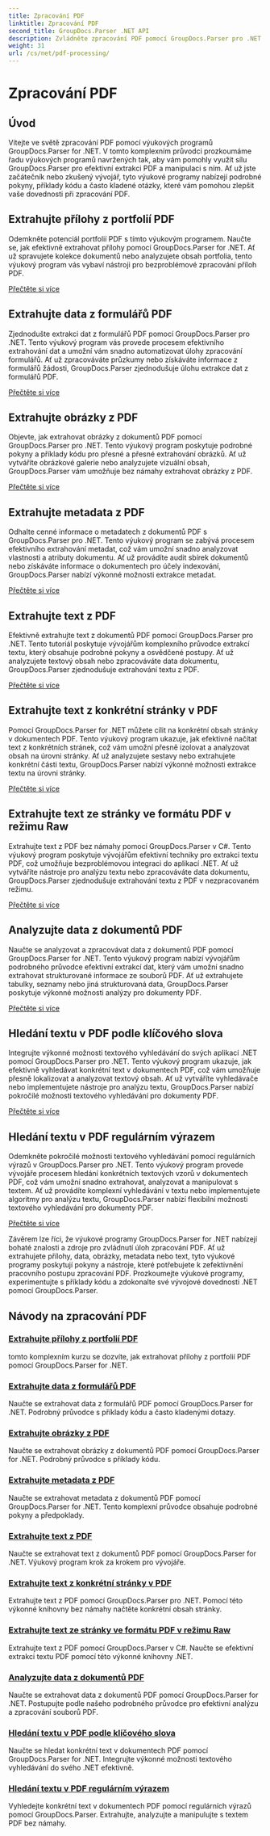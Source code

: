 ```yaml
---
title: Zpracování PDF
linktitle: Zpracování PDF
second_title: GroupDocs.Parser .NET API
description: Zvládněte zpracování PDF pomocí GroupDocs.Parser pro .NET. Naučte se efektivně extrahovat přílohy, data, obrázky, metadata a text z PDF.
weight: 31
url: /cs/net/pdf-processing/
---
```


# Zpracování PDF

## Úvod

Vítejte ve světě zpracování PDF pomocí výukových programů GroupDocs.Parser for .NET. V tomto komplexním průvodci prozkoumáme řadu výukových programů navržených tak, aby vám pomohly využít sílu GroupDocs.Parser pro efektivní extrakci PDF a manipulaci s ním. Ať už jste začátečník nebo zkušený vývojář, tyto výukové programy nabízejí podrobné pokyny, příklady kódu a často kladené otázky, které vám pomohou zlepšit vaše dovednosti při zpracování PDF.

## Extrahujte přílohy z portfolií PDF
Odemkněte potenciál portfolií PDF s tímto výukovým programem. Naučte se, jak efektivně extrahovat přílohy pomocí GroupDocs.Parser for .NET. Ať už spravujete kolekce dokumentů nebo analyzujete obsah portfolia, tento výukový program vás vybaví nástroji pro bezproblémové zpracování příloh PDF.

[Přečtěte si více](./extract-attachments-from-pdf-portfolios/)

## Extrahujte data z formulářů PDF
Zjednodušte extrakci dat z formulářů PDF pomocí GroupDocs.Parser pro .NET. Tento výukový program vás provede procesem efektivního extrahování dat a umožní vám snadno automatizovat úlohy zpracování formulářů. Ať už zpracováváte průzkumy nebo získáváte informace z formulářů žádosti, GroupDocs.Parser zjednodušuje úlohu extrakce dat z formulářů PDF.

[Přečtěte si více](./extract-data-from-pdf-forms/)

## Extrahujte obrázky z PDF
Objevte, jak extrahovat obrázky z dokumentů PDF pomocí GroupDocs.Parser pro .NET. Tento výukový program poskytuje podrobné pokyny a příklady kódu pro přesné a přesné extrahování obrázků. Ať už vytváříte obrázkové galerie nebo analyzujete vizuální obsah, GroupDocs.Parser vám umožňuje bez námahy extrahovat obrázky z PDF.

[Přečtěte si více](./extract-images-from-pdf/)

## Extrahujte metadata z PDF
Odhalte cenné informace o metadatech z dokumentů PDF s GroupDocs.Parser pro .NET. Tento výukový program se zabývá procesem efektivního extrahování metadat, což vám umožní snadno analyzovat vlastnosti a atributy dokumentu. Ať už provádíte audit sbírek dokumentů nebo získáváte informace o dokumentech pro účely indexování, GroupDocs.Parser nabízí výkonné možnosti extrakce metadat.

[Přečtěte si více](./extract-metadata-from-pdf/)

## Extrahujte text z PDF
Efektivně extrahujte text z dokumentů PDF pomocí GroupDocs.Parser pro .NET. Tento tutoriál poskytuje vývojářům komplexního průvodce extrakcí textu, který obsahuje podrobné pokyny a osvědčené postupy. Ať už analyzujete textový obsah nebo zpracováváte data dokumentu, GroupDocs.Parser zjednodušuje extrahování textu z PDF.

[Přečtěte si více](./extract-text-from-pdf/)

## Extrahujte text z konkrétní stránky v PDF
Pomocí GroupDocs.Parser for .NET můžete cílit na konkrétní obsah stránky v dokumentech PDF. Tento výukový program ukazuje, jak efektivně načítat text z konkrétních stránek, což vám umožní přesně izolovat a analyzovat obsah na úrovni stránky. Ať už analyzujete sestavy nebo extrahujete konkrétní části textu, GroupDocs.Parser nabízí výkonné možnosti extrakce textu na úrovni stránky.

[Přečtěte si více](./extract-text-from-specific-page-in-pdf/)

## Extrahujte text ze stránky ve formátu PDF v režimu Raw
Extrahujte text z PDF bez námahy pomocí GroupDocs.Parser v C#. Tento výukový program poskytuje vývojářům efektivní techniky pro extrakci textu PDF, což umožňuje bezproblémovou integraci do aplikací .NET. Ať už vytváříte nástroje pro analýzu textu nebo zpracováváte data dokumentu, GroupDocs.Parser zjednodušuje extrahování textu z PDF v nezpracovaném režimu.

[Přečtěte si více](./extract-text-from-page-in-pdf-in-raw-mode/)

## Analyzujte data z dokumentů PDF
Naučte se analyzovat a zpracovávat data z dokumentů PDF pomocí GroupDocs.Parser for .NET. Tento výukový program nabízí vývojářům podrobného průvodce efektivní extrakcí dat, který vám umožní snadno extrahovat strukturované informace ze souborů PDF. Ať už extrahujete tabulky, seznamy nebo jiná strukturovaná data, GroupDocs.Parser poskytuje výkonné možnosti analýzy pro dokumenty PDF.

[Přečtěte si více](./parse-data-from-pdf-documents/)

## Hledání textu v PDF podle klíčového slova
Integrujte výkonné možnosti textového vyhledávání do svých aplikací .NET pomocí GroupDocs.Parser pro .NET. Tento výukový program ukazuje, jak efektivně vyhledávat konkrétní text v dokumentech PDF, což vám umožňuje přesně lokalizovat a analyzovat textový obsah. Ať už vytváříte vyhledávače nebo implementujete nástroje pro analýzu textu, GroupDocs.Parser nabízí pokročilé možnosti textového vyhledávání pro dokumenty PDF.

[Přečtěte si více](./search-text-in-pdf-by-keyword/)

## Hledání textu v PDF regulárním výrazem
Odemkněte pokročilé možnosti textového vyhledávání pomocí regulárních výrazů v GroupDocs.Parser pro .NET. Tento výukový program provede vývojáře procesem hledání konkrétních textových vzorů v dokumentech PDF, což vám umožní snadno extrahovat, analyzovat a manipulovat s textem. Ať už provádíte komplexní vyhledávání v textu nebo implementujete algoritmy pro analýzu textu, GroupDocs.Parser nabízí flexibilní možnosti textového vyhledávání pro dokumenty PDF.

[Přečtěte si více](./search-text-in-pdf-by-regular-expression/)

Závěrem lze říci, že výukové programy GroupDocs.Parser for .NET nabízejí bohaté znalosti a zdroje pro zvládnutí úloh zpracování PDF. Ať už extrahujete přílohy, data, obrázky, metadata nebo text, tyto výukové programy poskytují pokyny a nástroje, které potřebujete k zefektivnění pracovního postupu zpracování PDF. Prozkoumejte výukové programy, experimentujte s příklady kódu a zdokonalte své vývojové dovednosti .NET pomocí GroupDocs.Parser.
## Návody na zpracování PDF
### [Extrahujte přílohy z portfolií PDF](./extract-attachments-from-pdf-portfolios/)
tomto komplexním kurzu se dozvíte, jak extrahovat přílohy z portfolií PDF pomocí GroupDocs.Parser for .NET.
### [Extrahujte data z formulářů PDF](./extract-data-from-pdf-forms/)
Naučte se extrahovat data z formulářů PDF pomocí GroupDocs.Parser for .NET. Podrobný průvodce s příklady kódu a často kladenými dotazy.
### [Extrahujte obrázky z PDF](./extract-images-from-pdf/)
Naučte se extrahovat obrázky z dokumentů PDF pomocí GroupDocs.Parser for .NET. Podrobný průvodce s příklady kódu.
### [Extrahujte metadata z PDF](./extract-metadata-from-pdf/)
Naučte se extrahovat metadata z dokumentů PDF pomocí GroupDocs.Parser for .NET. Tento komplexní průvodce obsahuje podrobné pokyny a předpoklady.
### [Extrahujte text z PDF](./extract-text-from-pdf/)
Naučte se extrahovat text z dokumentů PDF pomocí GroupDocs.Parser for .NET. Výukový program krok za krokem pro vývojáře.
### [Extrahujte text z konkrétní stránky v PDF](./extract-text-from-specific-page-in-pdf/)
Extrahujte text z PDF pomocí GroupDocs.Parser pro .NET. Pomocí této výkonné knihovny bez námahy načtěte konkrétní obsah stránky.
### [Extrahujte text ze stránky ve formátu PDF v režimu Raw](./extract-text-from-page-in-pdf-in-raw-mode/)
Extrahujte text z PDF pomocí GroupDocs.Parser v C#. Naučte se efektivní extrakci textu PDF pomocí této výkonné knihovny .NET.
### [Analyzujte data z dokumentů PDF](./parse-data-from-pdf-documents/)
Naučte se extrahovat data z dokumentů PDF pomocí GroupDocs.Parser for .NET. Postupujte podle našeho podrobného průvodce pro efektivní analýzu a zpracování souborů PDF.
### [Hledání textu v PDF podle klíčového slova](./search-text-in-pdf-by-keyword/)
Naučte se hledat konkrétní text v dokumentech PDF pomocí GroupDocs.Parser for .NET. Integrujte výkonné možnosti textového vyhledávání do svého .NET efektivně.
### [Hledání textu v PDF regulárním výrazem](./search-text-in-pdf-by-regular-expression/)
Vyhledejte konkrétní text v dokumentech PDF pomocí regulárních výrazů pomocí GroupDocs.Parser. Extrahujte, analyzujte a manipulujte s textem PDF bez námahy.